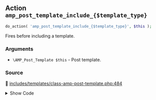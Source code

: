 ## Action `amp_post_template_include_{$template_type}`

```php
do_action( 'amp_post_template_include_{$template_type}', $this );
```

Fires before including a template.

### Arguments

* `\AMP_Post_Template $this` - Post template.

### Source

:link: [includes/templates/class-amp-post-template.php:484](/includes/templates/class-amp-post-template.php#L484)

<details>
<summary>Show Code</summary>

```php
do_action( "amp_post_template_include_{$template_type}", $this );
```

</details>
